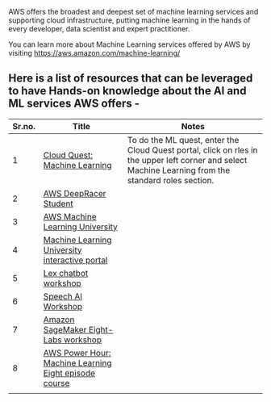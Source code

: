 AWS offers the broadest and deepest set of machine learning services and supporting cloud infrastructure, putting machine learning in the hands of every developer, data scientist and expert practitioner.

 You can learn more about Machine Learning services offered by AWS by visiting https://aws.amazon.com/machine-learning/

## Here is a list of resources that can be leveraged to have Hands-on knowledge about the AI and ML services AWS offers - 

| Sr.no. | Title                                                                                                                                                                                                                                                                                                     | Notes                                                                                                                                                 |
|--------|-----------------------------------------------------------------------------------------------------------------------------------------------------------------------------------------------------------------------------------------------------------------------------------------------------------|-------------------------------------------------------------------------------------------------------------------------------------------------------|
| 1      | [Cloud Quest: Machine Learning](https://explore.skillbuilder.aws/learn/course/11458/play/42651/play-cloud-quest-cloud-practitioner)                                                                                                                                                                       | To do the ML quest, enter the Cloud Quest portal, click on rles in the upper left corner and select Machine Learning from the standard roles section. |
| 2      | [AWS DeepRacer Student](https://aws.amazon.com/deepracer/student/)                                                                                                                                                                                                                                        |                                                                                                                                                       |
| 3      | [AWS Machine Learning University](https://github.com/aws-samples/aws-machine-learning-university-accelerated-nlp/?trk=el_a134p000006gNt0AAE&trkCampaign=Machine_Learning_University_NLP_github&sc_channel=el&sc_campaign=Machine_Learning_University_Webpage_NLP_github_CTA&sc_outcome=Product_Marketing) |                                                                                                                                                       |
| 4      | [Machine Learning University interactive portal](https://mlu-explain.github.io/)                                                                                                                                                                                                                          |                                                                                                                                                       |
| 5      | [Lex chatbot workshop](https://catalog.us-east-1.prod.workshops.aws/workshops/1340db0e-94bd-4014-93e9-dcc218b9d796/en-US)                                                                                                                                                                                 |                                                                                                                                                       |
| 6      | [Speech AI Workshop](https://catalog.us-east-1.prod.workshops.aws/workshops/acd49d39-dfcd-429a-83d6-d162b99b4c24/en-US)                                                                                                                                                                                   |                                                                                                                                                       |
| 7      | [Amazon SageMaker Eight-Labs workshop](https://catalog.us-east-1.prod.workshops.aws/workshops/80ba0ea5-7cf9-4b8c-9d3f-1cd988b6c071/en-US)                                                                                                                                                                 |                                                                                                                                                       |
| 8      | [AWS Power Hour: Machine Learning Eight episode course](https://pages.awscloud.com/global-traincert-twitch-power-hour-machine-learning.html)                                                                                                                                                              |                                                                                                                                                       |
|        |                                                                                                                                                                                                                                                                                                           |                                                                                                                                                       |